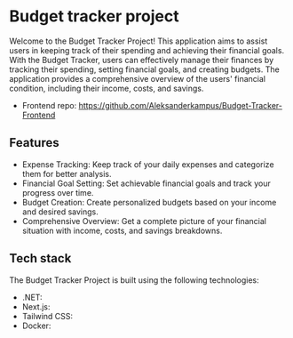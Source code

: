 # Budget tracker project

Welcome to the Budget Tracker Project! This application aims to assist users in keeping track of their spending and achieving their financial goals. With the Budget Tracker, users can effectively manage their finances by tracking their spending, setting financial goals, and creating budgets. The application provides a comprehensive overview of the users' financial condition, including their income, costs, and savings.

- Frontend repo: https://github.com/Aleksanderkampus/Budget-Tracker-Frontend

## Features

- Expense Tracking: Keep track of your daily expenses and categorize them for better analysis.
- Financial Goal Setting: Set achievable financial goals and track your progress over time.
- Budget Creation: Create personalized budgets based on your income and desired savings.
- Comprehensive Overview: Get a complete picture of your financial situation with income, costs, and savings breakdowns.

## Tech stack

The Budget Tracker Project is built using the following technologies:

- .NET:
- Next.js:
- Tailwind CSS:
- Docker:
